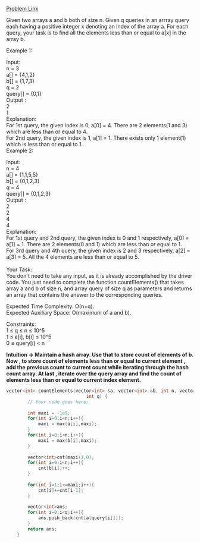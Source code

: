 [Problem Link](https://www.geeksforgeeks.org/problems/count-the-elements1529/1)<br>

Given two arrays a and b both of size n. Given q queries in an arrray query each having a positive integer x denoting an index of the array a. For each query, your task is to find all the elements less than or equal to a[x] in the array b.<br>

Example 1:<br>

Input:<br>
n = 3<br>
a[] = {4,1,2}<br>
b[] = {1,7,3}<br>
q = 2<br>
query[] = {0,1}<br>
Output : <br>
2<br>
1<br>
Explanation: <br>
For 1st query, the given index is 0, a[0] = 4. There are 2 elements(1 and 3) which are less than or equal to 4.<br>
For 2nd query, the given index is 1, a[1] = 1. There exists only 1 element(1) which is less than or equal to 1.<br>
Example 2:<br>

Input:<br>
n = 4<br>
a[] = {1,1,5,5}<br>
b[] = {0,1,2,3}<br>
q = 4<br>
query[] = {0,1,2,3}<br>
Output : <br>
2<br>
2<br>
4<br>
4<br>
Explanation: <br>
For 1st query and 2nd query, the given index is 0 and 1 respectively, a[0] = a[1] = 1. There are 2 elements(0 and 1) which are less than or equal to 1. <br>
For 3rd query and 4th query, the given index is 2 and 3 respectively, a[2] = a[3] = 5. All the 4 elements are less than or equal to 5. <br>  
Your Task:<br>
You don't need to take any input, as it is already accomplished by the driver code. You just need to complete the function countElements() that takes array a and b of size n, and array query of size q as parameters and returns an array that contains the answer to the corresponding queries. <br>

Expected Time Complexity: O(n+q).<br>
Expected Auxiliary Space: O(maximum of a and b).<br>

Constraints:<br>
1 ≤ q ≤ n ≤ 10^5<br>
1 ≤ a[i], b[i] ≤ 10^5<br>
0 ≤ query[i] < n<br>


__Intuition -> Maintain a hash array. Use that to store count of elements of b. Now , to store count of elements less than or equal to current element , add the previous count to current count while iterating through the hash count array. At last , iterate over the query array and find the count of elements less than or equal to current index element.__

```C++
vector<int> countElements(vector<int> &a, vector<int> &b, int n, vector<int> &query,
                              int q) {
        // Your code goes here;
        
        int maxi = -1e9;
        for(int i=0;i<n;i++){
            maxi = max(a[i],maxi);
        }
        for(int i=0;i<n;i++){
            maxi = max(b[i],maxi);
        }
        
        vector<int>cnt(maxi+1,0);
        for(int i=0;i<n;i++){
            cnt[b[i]]++;
        }
        
        for(int i=1;i<=maxi;i++){
            cnt[i]+=cnt[i-1];
        }
        
        vector<int>ans;
        for(int i=0;i<q;i++){
            ans.push_back(cnt[a[query[i]]]);
        }
        return ans;
    }
```

